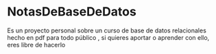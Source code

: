 # NotasDeBaseDeDatos
Es un proyecto personal sobre un curso de base de datos relacionales  hecho en pdf para todo público , si quieres aportar o aprender con ello, eres libre de hacerlo
